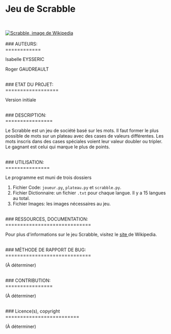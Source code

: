 # Jeu de Scrabble
<br>
<p><a href=""><img src="https://upload.wikimedia.org/wikipedia/commons/6/66/Scrabble_2015.jpg"alt="Scrabble, image de Wikipedia"></a><br>

<br>
### AUTEURS:<br>
============
<p> Isabelle EYSSERIC</p>
<p>Roger  GAUDREAULT </p>
<br>
### ETAT DU PROJET:<br>
==================
<p>Version initiale</p>
<br>
### DESCRIPTION:<br>
================
<p> Le Scrabble est un jeu de société basé sur les mots. Il faut former le plus possible de mots sur un plateau avec des cases de valeurs différentes. Les mots inscris dans des cases spéciales voient leur valeur doubler ou tripler. Le gagnant est celui qui marque le plus de points.</p>
<br>
### UTILISATION:<br>
===============
<p>Le  programme est muni de trois dossiers</p>
<ol>
  <li>Fichier Code: <code>joueur.py</code>, <code>plateau.py</code> et <code>scrabble.py</code>.</li>
<li>Fichier Dictionnaire: un fichier <code>.txt</code> pour chaque langue. Il y a 15 langues au total.</li>
<li>Fichier Images: les images nécessaires au jeu.</li>
  </ol>
  <br>
### RESSOURCES, DOCUMENTATION:<br>
=============================
<p>Pour plus d'informations sur le jeu Scrabble, visitez le <a href="https://fr.wikipedia.org/wiki/Scrabble"> site </a> de Wikipedia.</p>
<br>
### MÉTHODE DE RAPPORT DE BUG:<br>
=============================
<p>(À déterminer)</p>
<br>
### CONTRIBUTION:<br>
================
<p>(À déterminer)</p>
<br>
### Licence(s), copyright<br>
=========================
<p>(À déterminer)</p>
<br>
